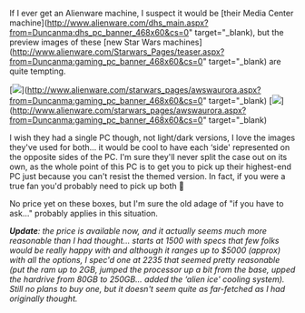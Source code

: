 If I ever get an Alienware machine, I suspect it would be [their Media Center machine](http://www.alienware.com/dhs_main.aspx?from=Duncanma:dhs_pc_banner_468x60&cs=0" target="_blank), but the preview images of these [new Star Wars machines](http://www.alienware.com/Starwars_Pages/teaser.aspx?from=Duncanma:gaming_pc_banner_468x60&cs=0" target="_blank) are quite tempting.

[<img src="http://image.alienware.com/Images/newsletter_images/us_0405_starwars/dark_system.jpg" border="0" />](http://www.alienware.com/starwars_pages/awswaurora.aspx?from=Duncanma:gaming_pc_banner_468x60&cs=0" target="_blank)   [<img src="http://image.alienware.com/Images/newsletter_images/us_0405_starwars/light_system.jpg" border="0" />](http://www.alienware.com/starwars_pages/awswaurora.aspx?from=Duncanma:gaming_pc_banner_468x60&cs=0" target="_blank)

I wish they had a single PC though, not light/dark versions, I love the images they've used for both... it would be cool to have each &#8216;side' represented on the opposite sides of the PC. I'm sure they'll never split the case out on its own, as the whole point of this PC is to get you to pick up their highest-end PC just because you can't resist the themed version. In fact, if you were a true fan you'd probably need to pick up both 🙂

No price yet on these boxes, but I'm sure the old adage of "if you have to ask..." probably applies in this situation.

_**Update**: the price is available now, and it actually seems much more reasonable than I had thought... starts at 1500 with specs that few folks would be really happy with and although it ranges up to $5000 (approx) with all the options, I spec'd one at 2235 that seemed pretty reasonable (put the ram up to 2GB, jumped the processor up a bit from the base, upped the hardrive from 80GB to 250GB... added the &#8216;alien ice' cooling system). Still no plans to buy one, but it doesn't seem quite as far-fetched as I had originally thought._